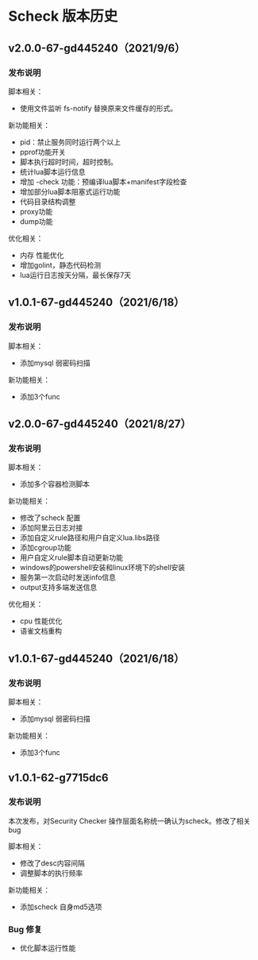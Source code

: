 # Scheck 版本历史

## v2.0.0-67-gd445240（2021/9/6）
### 发布说明

脚本相关：

- 使用文件监听 fs-notify 替换原来文件缓存的形式。

新功能相关：

- pid：禁止服务同时运行两个以上
- pprof功能开关
- 脚本执行超时时间，超时控制。
- 统计lua脚本运行信息
- 增加 -check 功能：预编译lua脚本+manifest字段检查
- 增加部分lua脚本阻塞式运行功能
- 代码目录结构调整
- proxy功能
- dump功能

优化相关：
- 内存 性能优化
- 增加golint，静态代码检测
- lua运行日志按天分隔，最长保存7天



## v1.0.1-67-gd445240（2021/6/18）
### 发布说明

脚本相关：

- 添加mysql 弱密码扫描

新功能相关：

- 添加3个func


## v2.0.0-67-gd445240（2021/8/27）
### 发布说明

脚本相关：

- 添加多个容器检测脚本

新功能相关：

- 修改了scheck 配置
- 添加阿里云日志对接
- 添加自定义rule路径和用户自定义lua.libs路径
- 添加cgroup功能
- 用户自定义rule脚本自动更新功能
- windows的powershell安装和linux环境下的shell安装
- 服务第一次启动时发送info信息
- output支持多端发送信息

优化相关：
- cpu 性能优化
- 语雀文档重构


## v1.0.1-67-gd445240（2021/6/18）
### 发布说明

脚本相关：

- 添加mysql 弱密码扫描

新功能相关：

- 添加3个func




## v1.0.1-62-g7715dc6
### 发布说明

本次发布，对Security Checker 操作层面名称统一确认为scheck。修改了相关bug

脚本相关：

- 修改了desc内容间隔
- 调整脚本的执行频率

新功能相关：

- 添加scheck 自身md5选项

### Bug 修复

- 优化脚本运行性能

